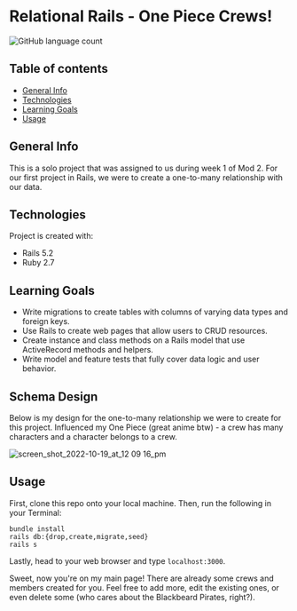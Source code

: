 # Relational Rails - One Piece Crews!

![GitHub language count](https://img.shields.io/github/languages/count/{naomiyocum}/{op_crews})

## Table of contents
* [General Info](#general-info)
* [Technologies](#technologies)
* [Learning Goals](#learning-goals)
* [Usage](#usage)

## General Info
This is a solo project that was assigned to us during week 1 of Mod 2. For our first project in Rails, we were to create a one-to-many relationship with our data.

## Technologies
Project is created with:
* Rails 5.2
* Ruby 2.7

## Learning Goals
* Write migrations to create tables with columns of varying data types and foreign keys.
* Use Rails to create web pages that allow users to CRUD resources.
* Create instance and class methods on a Rails model that use ActiveRecord methods and helpers.
* Write model and feature tests that fully cover data logic and user behavior.

## Schema Design
Below is my design for the one-to-many relationship we were to create for this project. 
Influenced my One Piece (great anime btw) - a crew has many characters and a character belongs to a crew.

![screen_shot_2022-10-19_at_12 09 16_pm](https://user-images.githubusercontent.com/102825498/196771136-2f9e938b-acc6-4d7f-aa30-2a74d478873b.png)

## Usage

First, clone this repo onto your local machine.
Then, run the following in your Terminal:

```
bundle install
rails db:{drop,create,migrate,seed}
rails s
```
Lastly, head to your web browser and type `localhost:3000`.

Sweet, now you're on my main page! There are already some crews and members created for you. Feel free to add more, edit the existing ones, or even delete some (who cares about the Blackbeard Pirates, right?).
